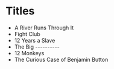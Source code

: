 # Titles

- A River Runs Through It 
- Fight Club
- 12 Years a Slave
- The Big ----------
- 12 Monkeys
- The Curious Case of Benjamin Button
